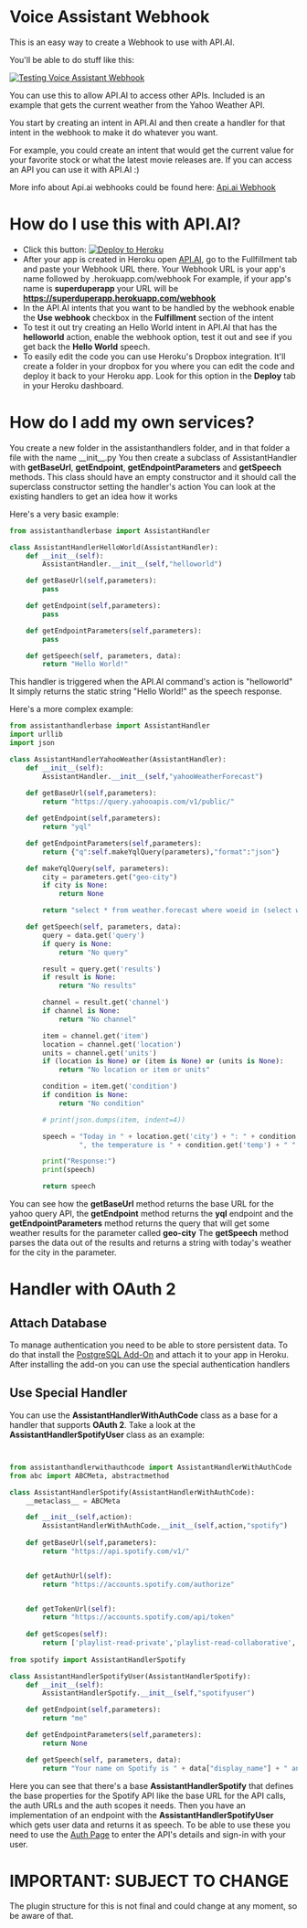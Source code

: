 # Voice Assistant Webhook

This is an easy way to create a Webhook to use with API.AI.

You'll be able to do stuff like this:

[![Testing Voice Assistant Webhook](https://img.youtube.com/vi/4SDeHLhWpAk/0.jpg)](https://www.youtube.com/watch?v=4SDeHLhWpAk)

You can use this to allow API.AI to access other APIs. Included is an example that gets the current weather from the Yahoo Weather API.

You start by creating an intent in API.AI and then create a handler for that intent in the webhook to make it do whatever you want.

For example, you could create an intent that would get the current value for your favorite stock or what the latest movie releases are. If you can access an API you can use it with API.AI :)

More info about Api.ai webhooks could be found here:
[Api.ai Webhook](https://docs.api.ai/docs/webhook)

# How do I use this with API.AI?
- Click this button: [![Deploy to Heroku](https://www.herokucdn.com/deploy/button.svg)](https://heroku.com/deploy)
- After your app is created in Heroku open [API.AI](https://api.ai/), go to the Fullfillment tab and paste your Webhook URL there. Your Webhook URL is your app's name followed by .herokuapp.com/webhook For example, if your app's name is **superduperapp** your URL will be **https://superduperapp.herokuapp.com/webhook**
- In the API.AI intents that you want to be handled by the webhook enable the **Use webhook** checkbox in the **Fulfillment** section of the intent
- To test it out try creating an Hello World intent in API.AI that has the **helloworld** action, enable the webhook option, test it out and see if you get back the **Hello World** speech.
- To easily edit the code you can use Heroku's Dropbox integration. It'll create a folder in your dropbox for you where you can edit the code and deploy it back to your Heroku app. Look for this option in the **Deploy** tab in your Heroku dashboard.

# How do I add my own services?
You create a new folder in the assistanthandlers folder, and in that folder a file with the name \_\_init\_\_.py
You then create a subclass of AssistantHandler with **getBaseUrl**, **getEndpoint**, **getEndpointParameters** and **getSpeech** methods.
This class should have an empty constructor and it should call the superclass constructor setting the handler's action
You can look at the existing handlers to get an idea how it works

Here's a very basic example:
```python
from assistanthandlerbase import AssistantHandler

class AssistantHandlerHelloWorld(AssistantHandler):
	def __init__(self):
		AssistantHandler.__init__(self,"helloworld")

	def getBaseUrl(self,parameters):
		pass

	def getEndpoint(self,parameters):
		pass

	def getEndpointParameters(self,parameters):
		pass

	def getSpeech(self, parameters, data):
		return "Hello World!"
```
This handler is triggered when the API.AI command's action is "helloworld"
It simply returns the static string "Hello World!" as the speech response.

Here's a more complex example:

```python
from assistanthandlerbase import AssistantHandler
import urllib
import json

class AssistantHandlerYahooWeather(AssistantHandler):
	def __init__(self):
		AssistantHandler.__init__(self,"yahooWeatherForecast")
	
	def getBaseUrl(self,parameters):
		return "https://query.yahooapis.com/v1/public/"

	def getEndpoint(self,parameters):
		return "yql"

	def getEndpointParameters(self,parameters):
		return {"q":self.makeYqlQuery(parameters),"format":"json"}

	def makeYqlQuery(self, parameters):
		city = parameters.get("geo-city")
		if city is None:
			return None

		return "select * from weather.forecast where woeid in (select woeid from geo.places(1) where text='" + city + "')"

	def getSpeech(self, parameters, data):
		query = data.get('query')
		if query is None:
			return "No query"

		result = query.get('results')
		if result is None:
			return "No results"

		channel = result.get('channel')
		if channel is None:
			return "No channel"

		item = channel.get('item')
		location = channel.get('location')
		units = channel.get('units')
		if (location is None) or (item is None) or (units is None):
			return "No location or item or units"

		condition = item.get('condition')
		if condition is None:
			return "No condition"

		# print(json.dumps(item, indent=4))

		speech = "Today in " + location.get('city') + ": " + condition.get('text') + \
				 ", the temperature is " + condition.get('temp') + " " + units.get('temperature')

		print("Response:")
		print(speech)

		return speech

```
You can see how the **getBaseUrl** method returns the base URL for the yahoo query API, the **getEndpoint** method returns the **yql** endpoint and the **getEndpointParameters** method returns the query that will get some weather results for the parameter called **geo-city**
The  **getSpeech** method parses the data out of the results and returns a string with today's weather for the city in the parameter.

# Handler with OAuth 2

## Attach Database
To manage authentication you need to be able to store persistent data. To do that install the [PostgreSQL Add-On](https://elements.heroku.com/addons/heroku-postgresql) and attach it to your app in Heroku. After installing the add-on you can use the special authentication handlers 

## Use Special Handler
You can use the **AssistantHandlerWithAuthCode** class as a base for a handler that supports **OAuth 2**. Take a look at the **AssistantHandlerSpotifyUser** class as an example:

```python


from assistanthandlerwithauthcode import AssistantHandlerWithAuthCode
from abc import ABCMeta, abstractmethod

class AssistantHandlerSpotify(AssistantHandlerWithAuthCode):
	__metaclass__ = ABCMeta

	def __init__(self,action):
		AssistantHandlerWithAuthCode.__init__(self,action,"spotify")    
	
	def getBaseUrl(self,parameters):
		return "https://api.spotify.com/v1/"


	def getAuthUrl(self):
		return "https://accounts.spotify.com/authorize"


	def getTokenUrl(self):
		return "https://accounts.spotify.com/api/token"        
	
	def getScopes(self):
		return ['playlist-read-private','playlist-read-collaborative','playlist-modify-public','playlist-modify-private','streaming','user-follow-modify','user-follow-read','user-library-read','user-library-modify','user-read-private','user-read-birthdate','user-read-email']
        
from spotify import AssistantHandlerSpotify

class AssistantHandlerSpotifyUser(AssistantHandlerSpotify):
	def __init__(self):
		AssistantHandlerSpotify.__init__(self,"spotifyuser")	

	def	getEndpoint(self,parameters):
		return "me"

	def getEndpointParameters(self,parameters):
		return None

	def getSpeech(self, parameters, data):
		return "Your name on Spotify is " + data["display_name"] + " and you have " + str(data["followers"]["total"]) + " followers"

```
Here you can see that there's a base **AssistantHandlerSpotify** that defines the base properties for the Spotify API like the base URL for the API calls, the auth URLs and the auth scopes it needs. Then you have an implementation of an endpoint with the **AssistantHandlerSpotifyUser** which gets user data and returns it as speech.
To be able to use these you need to use the [Auth Page](static/auth.html) to enter the API's details and sign-in with your user.

# IMPORTANT: SUBJECT TO CHANGE
The plugin structure for this is not final and could change at any moment, so be aware of that. 
